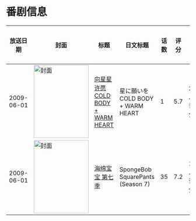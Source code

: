 # 番剧信息

|放送日期|封面|标题|日文标题|话数|评分|评分人数|
|---|---|---|---|---|---|---|
|2009-06-01|<img src="//lain.bgm.tv/pic/cover/c/05/3f/67371_iJjg9.jpg" alt="封面" style="width:150px;height:200px;object-fit:cover;">|[向星星许愿 COLD BODY + WARM HEART](https://bangumi.tv/subject/67371)|星に願いを COLD BODY + WARM HEART|1|5.7|22人评分|
|2009-06-01|<img src="//lain.bgm.tv/pic/cover/c/3b/3b/126619_7VsTF.jpg" alt="封面" style="width:150px;height:200px;object-fit:cover;">|[海绵宝宝 第七季](https://bangumi.tv/subject/126619)|SpongeBob SquarePants (Season 7)|35|7.2|148人评分|

